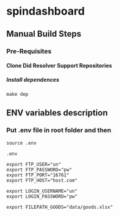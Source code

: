 # spindashboard

## Manual Build Steps

### Pre-Requisites

#### Clone Did Resolver Support Repositories

##### Install dependences 
`make dep`


## ENV variables description 
### Put .env file in root folder and then 

`source .env`

```
.env

export FTP_USER="un"
export FTP_PASSWORD="pw"
export FTP_PORT="16761"
export FTP_HOST="host.com"

export LOGIN_USERNAME="un"
export LOGIN_PASSWORD="pw"

export FILEPATH_GOODS="data/goods.xlsx" 
```